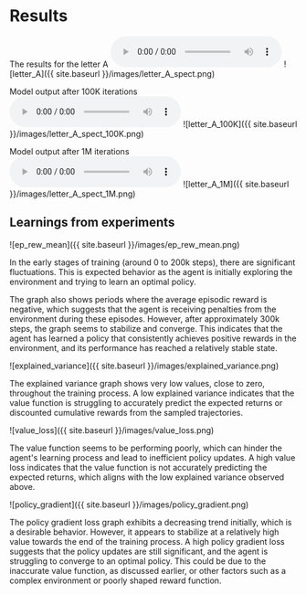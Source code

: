 # Results

The results for the letter A
<audio controls>
  <source src="{{ site.baseurl }}/audio/correct_letter_A.wav" type="audio/wav">
  Your browser does not support the audio element.
</audio>
![letter_A]({{ site.baseurl }}/images/letter_A_spect.png)

Model output after 100K iterations
<audio controls>
  <source src="{{ site.baseurl }}/audio/generated_from_mi_model_1.wav" type="audio/wav">
  Your browser does not support the audio element.
</audio>
![letter_A_100K]({{ site.baseurl }}/images/letter_A_spect_100K.png)

Model output after 1M iterations
<audio controls>
  <source src="{{ site.baseurl }}/audio/generated_from_mi_model_best.wav" type="audio/wav">
  Your browser does not support the audio element.
</audio>
![letter_A_1M]({{ site.baseurl }}/images/letter_A_spect_1M.png)

## Learnings from experiments 

![ep_rew_mean]({{ site.baseurl }}/images/ep_rew_mean.png)

In the early stages of training (around 0 to 200k steps), there are significant fluctuations. This is expected behavior as the agent is initially exploring the environment and trying to learn an optimal policy. 

The graph also shows periods where the average episodic reward is negative, which suggests that the agent is receiving penalties from the environment during these episodes. However, after approximately 300k steps, the graph seems to stabilize and converge. This indicates that the agent has learned a policy that consistently achieves positive rewards in the environment, and its performance has reached a relatively stable state.

![explained_variance]({{ site.baseurl }}/images/explained_variance.png)

The explained variance graph shows very low values, close to zero, throughout the training process. A low explained variance indicates that the value function is struggling to accurately predict the expected returns or discounted cumulative rewards from the sampled trajectories.

![value_loss]({{ site.baseurl }}/images/value_loss.png)

The value function seems to be performing poorly, which can hinder the agent's learning process and lead to inefficient policy updates. A high value loss indicates that the value function is not accurately predicting the expected returns, which aligns with the low explained variance observed above.

![policy_gradient]({{ site.baseurl }}/images/policy_gradient.png)

The policy gradient loss graph exhibits a decreasing trend initially, which is a desirable behavior. However, it appears to stabilize at a relatively high value towards the end of the training process. A high policy gradient loss suggests that the policy updates are still significant, and the agent is struggling to converge to an optimal policy. This could be due to the inaccurate value function, as discussed earlier, or other factors such as a complex environment or poorly shaped reward function.


